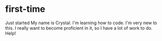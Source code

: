 # first-time
Just started
My name is Crystal.
I'm learning how to code.  I'm very new to this.
I really want to become proficient in it, so I have a lot of work to do.
Help!
